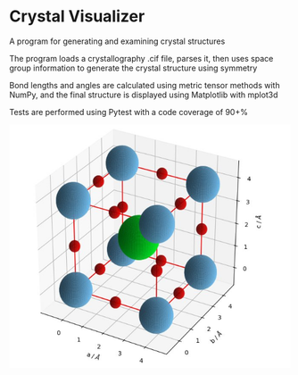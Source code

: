 # Crystal Visualizer

A program for generating and examining crystal structures

The program loads a crystallography .cif file, parses it, then uses space group 
information to generate the crystal structure using symmetry

Bond lengths and angles are calculated using metric tensor methods with 
NumPy, and the final structure is displayed using Matplotlib with mplot3d

Tests are performed using Pytest with a code coverage of 90+%

![preview](https://github.com/tombranfield/crystal_visualizer/blob/main/crystal_visualizer_preview.jpg)



